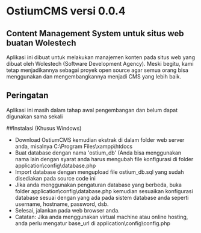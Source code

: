 # OstiumCMS versi 0.0.4
## Content Management System untuk situs web buatan Wolestech
Aplikasi ini dibuat untuk melakukan manajemen konten pada situs web yang dibuat oleh
Wolestech (Software Development Agency). Meski begitu, kami tetap menjadikannya sebagai proyek open source agar semua orang bisa menggunakan dan mengembangkannya menjadi CMS yang lebih baik.

## Peringatan
Aplikasi ini masih dalam tahap awal pengembangan dan belum dapat digunakan sama sekali

##Instalasi (Khusus Windows)
- Download OstiumCMS kemudian ekstrak di dalam folder web server anda, misalnya C:\Program Files\xampp\htdocs
- Buat database dengan nama 'ostium_db' (Anda bisa menggunakan nama lain dengan syarat anda harus mengubah file konfigurasi di folder application\config\database.php
- Import database dengan mengupload file ostium_db.sql yang sudah disediakan pada source code ini
- Jika anda menggunakan pengaturan database yang berbeda, buka folder application\config\database.php kemudian sesuaikan konfigurasi database sesuai dengan yang ada pada sistem database anda seperti username, hostname, password, dsb.
- Selesai, jalankan pada web browser anda.
- Catatan: Jika anda menggunakan virtual machine atau online hosting, anda perlu mengatur base_url di application\config\config.php
